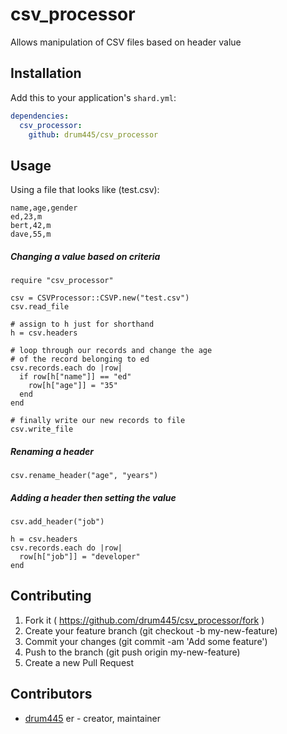 # csv_processor

Allows manipulation of CSV files based on header value

## Installation

Add this to your application's `shard.yml`:

```yaml
dependencies:
  csv_processor:
    github: drum445/csv_processor
```

## Usage

Using a file that looks like (test.csv):
```
name,age,gender
ed,23,m
bert,42,m
dave,55,m
```

##### Changing a value based on criteria
```crystal
require "csv_processor"

csv = CSVProcessor::CSVP.new("test.csv")
csv.read_file

# assign to h just for shorthand
h = csv.headers

# loop through our records and change the age
# of the record belonging to ed
csv.records.each do |row|
  if row[h["name"]] == "ed"
    row[h["age"]] = "35"
  end
end

# finally write our new records to file
csv.write_file

```

##### Renaming a header
```crystal
csv.rename_header("age", "years")

```

##### Adding a header then setting the value
```crystal
csv.add_header("job")

h = csv.headers
csv.records.each do |row|
  row[h["job"]] = "developer"
end

```

## Contributing

1. Fork it ( https://github.com/drum445/csv_processor/fork )
2. Create your feature branch (git checkout -b my-new-feature)
3. Commit your changes (git commit -am 'Add some feature')
4. Push to the branch (git push origin my-new-feature)
5. Create a new Pull Request

## Contributors

- [drum445](https://github.com/drum445) er - creator, maintainer
